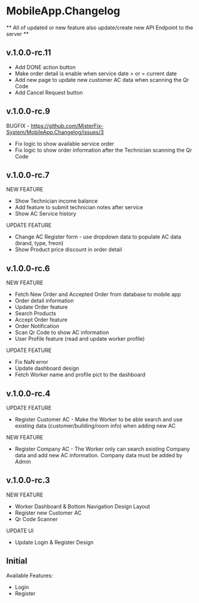 # MobileApp.Changelog
** All of updated or new feature also update/create new API Endpoint to the server **

## v.1.0.0-rc.11
* Add DONE action button
* Make order detail is enable when service date > or = current date
* Add new page to update new customer AC data when scanning the Qr Code
* Add Cancel Request button

## v.1.0.0-rc.9
BUGFIX - https://github.com/MisterFix-System/MobileApp.Changelog/issues/3
* Fix logic to show available service order
* Fix logic to show order information after the Technician scanning the Qr Code

## v.1.0.0-rc.7
NEW FEATURE
* Show Technician income balance
* Add feature to submit technician notes after service
* Show AC Service history

UPDATE FEATURE
* Change AC Register form - use dropdown data to populate AC data (brand, type, freon)
* Show Product price discount in order detail


## v.1.0.0-rc.6
NEW FEATURE
* Fetch New Order and Accepted Order from database to mobile app
* Order detail information
* Update Order feature
* Search Products
* Accept Order feature
* Order Notification
* Scan Qr Code to show AC information
* User Profile feature (read and update worker profile)

UPDATE FEATURE
* Fix NaN error
* Update dashboard design
* Fetch Worker name and profile pict to the dashboard

## v.1.0.0-rc.4
UPDATE FEATURE
* Register Customer AC - Make the Worker to be able search and use existing data (customer/building/room info) when adding new AC

NEW FEATURE
* Register Company AC - The Worker only can search existing Company data and add new AC information. Company data must be added by Admin


## v.1.0.0-rc.3
NEW FEATURE
* Worker Dashboard & Bottom Navigation Design Layout
* Register new Customer AC
* Qr Code Scanner

UPDATE UI
* Update Login & Register Design

## Initial
Available Features:
* Login
* Register
